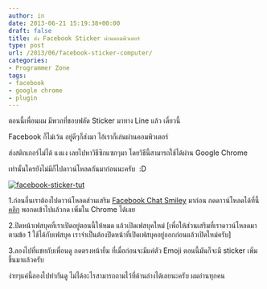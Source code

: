 ```yaml
---
author: in
date: 2013-06-21 15:19:38+00:00
draft: false
title: ส่ง Facebook Sticker ผ่านคอมพิวเตอร์
type: post
url: /2013/06/facebook-sticker-computer/
categories:
- Programmer Zone
tags:
- facebook
- google chrome
- plugin
---
```


ตอนนี้เพื่อนผม มีพวกที่ชอบฟลัด Sticker มาทาง Line แล้ว เดี๋ยวนี้

Facebook ก็ไม่เว้น อยู่ดีๆก็ส่งมา ไอ้เราก็เล่นผ่านคอมพิวเตอร์

ส่งสติกเกอร์ไม่ได้ แงแง เลยไปหาวิธีซิกแซกๆมา โดยวิธีนี้สามารถใช้ได้ผ่าน Google Chrome

เท่านั้นใครยังไม่มีก็ไปดาวน์โหลดกันมาก่อนนะครับ  :D

[![facebook-sticker-tut](https://www.cyruszhang.com/wp-content/uploads/2013/06/facebook-sticker-tut-1.jpg)
](https://www.cyruszhang.com/wp-content/uploads/2013/06/facebook-sticker-tut-1.jpg)

1.ก่อนอื่นเราต้องไปดาวน์โหลดส่วนเสริม [Facebook Chat Smiley](https://chrome.google.com/webstore/detail/facebook-chat-smiley/pijhmhknlfbdliicpolmamkgppljfpgp) มาก่อน กดดาวน์โหลดได้ที่นี้ [คลิก](https://chrome.google.com/webstore/detail/facebook-chat-smiley/pijhmhknlfbdliicpolmamkgppljfpgp) พอกดเข้าไปแล้วกด เพิ่มใน Chrome ได้เลย

2.ปิดหน้าเฟสบุคที่เราเปิดอยู่ตอนนี้ให้หมด แล้วเปิดเฟสบุคใหม่ [เพื่อให้ส่วนเสริมที่เราดาวน์โหลดมาตามข้อ 1 ใช้ได้กับเฟสบุค เราจำเป็นต้องปิดหน้าที่เปิดเฟสบุคอยู่ออกก่อนแล้วเปิดใหม่ครับ]

3.ลองไปที่แชทกับเพื่อนดู กดตรงหน้ายิ้ม ที่เมื่อก่อนจะมีแค่ตัว Emoji ตอนนี้มันก็จะมี sticker เพิ่มขึ้นมาแล้วครับ

ง่ายๆแค่นี้ลองไปทำกันดู ไม่ได้อะไรสามารถถามไว้ที่ด้านล่างได้เลยนะครับ ผมอ่านทุกคน

